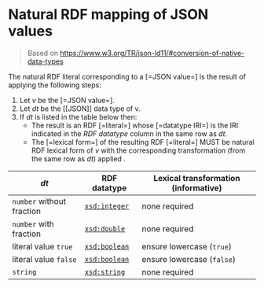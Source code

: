# Natural RDF mapping of JSON values

> Based on https://www.w3.org/TR/json-ld11/#conversion-of-native-data-types

The <a data-cite="RML-Core#dfn-natural-rdf-literal">natural RDF literal</a>
corresponding to a [=JSON value=] is the result of applying the following steps:

1. Let _v_ be the [=JSON value=].
2. Let _dt_ be the [[JSON]] data type of v.
3. If _dt_ is listed in the table below then:  
   * The result is an RDF [=literal=] whose [=datatype IRI=] is the IRI indicated
   in the _RDF datatype_ column in the same row as _dt_. 
   * The [=lexical form=] of the resulting RDF [=literal=] MUST be
   <a data-cite="RML-Core#dfn-natural-rdf-lexical-form">natural RDF lexical form</a>
   of _v_ with the corresponding transformation (from the same row as _dt_) applied .

| _dt_                      | RDF datatype                                                  | Lexical transformation (informative) |
| ------------------------- | ------------------------------------------------------------- | ------------------------------------ |
| `number` without fraction | [`xsd:integer`](https://www.w3.org/TR/xmlschema11-2/#integer) | none required                        |
| `number` with fraction    | [`xsd:double`](https://www.w3.org/TR/xmlschema11-2/#double)   | none required                        |
| literal value `true`      | [`xsd:boolean`](https://www.w3.org/TR/xmlschema11-2/#boolean) | ensure lowercase (`true`)            |
| literal value `false`     | [`xsd:boolean`](https://www.w3.org/TR/xmlschema11-2/#boolean) | ensure lowercase (`false`)           |
| `string`                  | [`xsd:string`](https://www.w3.org/TR/xmlschema11-2/#string)   | none required                        |
